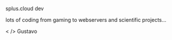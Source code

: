 splus.cloud dev

lots of coding from gaming to webservers and scientific projects...

< /> 
Gustavo
